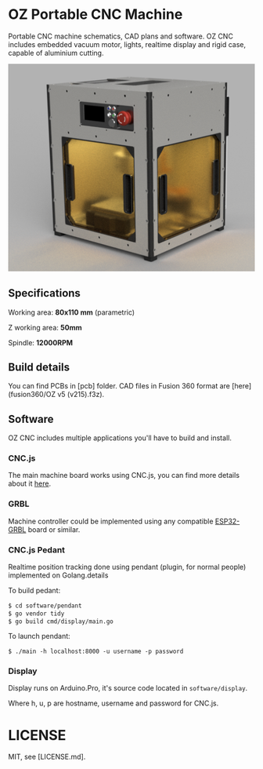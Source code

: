 # OZ Portable CNC Machine
Portable CNC machine schematics, CAD plans and software. OZ CNC includes embedded vacuum motor, lights, realtime display and rigid case, capable of aluminium cutting.

![OZ CNC](assets/render-1.png)

## Specifications
Working area: **80x110 mm** (parametric)

Z working area: **50mm**

Spindle: **12000RPM**

## Build details
You can find PCBs in [pcb] folder.
CAD files in Fusion 360 format are [here](fusion360/OZ v5 (v215).f3z).

## Software
OZ CNC includes multiple applications you'll have to build and install.

### CNC.js
The main machine board works using CNC.js, you can find more details about it [here](https://cnc.js.org/).

### GRBL
Machine controller could be implemented using any compatible [ESP32-GRBL](https://github.com/bdring/Grbl_Esp32) board or similar.

### CNC.js Pedant
Realtime position tracking done using pendant (plugin, for normal people) implemented on Golang.details

To build pedant:

```
$ cd software/pendant
$ go vendor tidy
$ go build cmd/display/main.go
```

To launch pendant:
```
$ ./main -h localhost:8000 -u username -p password
```

### Display
Display runs on Arduino.Pro, it's source code located in `software/display`.

Where h, u, p are hostname, username and password for CNC.js.

# LICENSE
MIT, see [LICENSE.md].